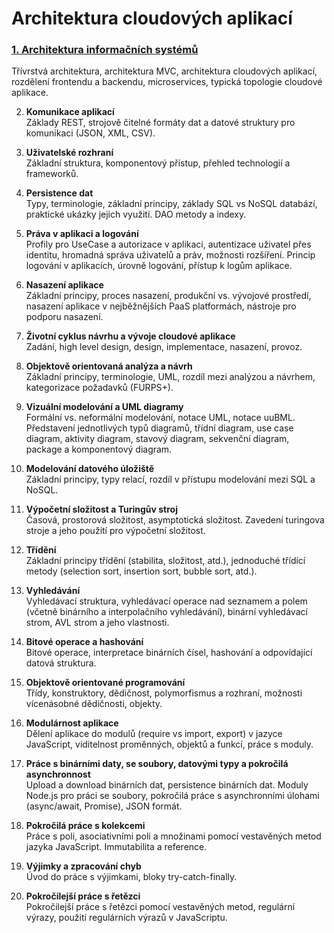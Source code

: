 # Architektura cloudových aplikací


### [1. Architektura informačních systémů](1.%20Architektura%20informačních%20systémů.md)  
Třívrstvá architektura, architektura MVC, architektura cloudových aplikací, rozdělení frontendu a backendu, microservices, typická topologie cloudové aplikace.
 
2. **Komunikace aplikací**  
    Základy REST, strojově čitelné formáty dat a datové struktury pro komunikaci (JSON, XML, CSV).
 
3. **Uživatelské rozhraní**  
    Základní struktura, komponentový přístup, přehled technologií a frameworků.

4.  **Persistence dat**  
    Typy, terminologie, základní principy, základy SQL vs NoSQL databází, praktické ukázky jejich využití. DAO metody a indexy.
 
5. **Práva v aplikaci a logování**  
    Profily pro UseCase a autorizace v aplikaci, autentizace uživatel přes identitu, hromadná správa uživatelů a práv, možnosti rozšíření. Princip logování v aplikacích, úrovně logování, přístup k logům aplikace.

6.  **Nasazení aplikace**  
    Základní principy, proces nasazení, produkční vs. vývojové prostředí, nasazení aplikace v nejběžnějších PaaS platformách, nástroje pro podporu nasazení.

7.  **Životní cyklus návrhu a vývoje cloudové aplikace**  
    Zadání, high level design, design, implementace, nasazení, provoz.

8.  **Objektově orientovaná analýza a návrh**  
    Základní principy, terminologie, UML, rozdíl mezi analýzou a návrhem, kategorizace požadavků (FURPS+).

9.  **Vizuální modelování a UML diagramy**  
    Formální vs. neformální modelování, notace UML, notace uuBML. Představení jednotlivých typů diagramů, třídní diagram, use case diagram, aktivity diagram, stavový diagram, sekvenční diagram, package a komponentový diagram.

10.  **Modelování datového úložiště**  
     Základní principy, typy relací, rozdíl v přístupu modelování mezi SQL a NoSQL.

11.  **Výpočetní složitost a Turingův stroj**  
     Časová, prostorová složitost, asymptotická složitost. Zavedení turingova stroje a jeho použití pro výpočetní složitost.

12.  **Třídění**  
     Základní principy třídění (stabilita, složitost, atd.), jednoduché třídící metody (selection sort, insertion sort, bubble sort, atd.).

13.  **Vyhledávání**  
     Vyhledávací struktura, vyhledávací operace nad seznamem a polem (včetně binárního a interpolačního vyhledávání), binární vyhledávací strom, AVL strom a jeho vlastnosti.

14.  **Bitové operace a hashování**  
     Bitové operace, interpretace binárních čísel, hashování a odpovídající datová struktura.

15.  **Objektově orientované programování**  
     Třídy, konstruktory, dědičnost, polymorfismus a rozhraní, možnosti vícenásobné dědičnosti, objekty.

16.  **Modulárnost aplikace**  
     Dělení aplikace do modulů (require vs import, export) v jazyce JavaScript, viditelnost proměnných, objektů a funkcí, práce s moduly.

17.  **Práce s binárními daty, se soubory, datovými typy a pokročilá asynchronnost**  
     Upload a download binárních dat, persistence binárních dat. Moduly Node.js pro práci se soubory, pokročilá práce s asynchronními úlohami (async/await, Promise), JSON formát.

18.  **Pokročilá práce s kolekcemi**  
     Práce s poli, asociativními poli a množinami pomocí vestavěných metod jazyka JavaScript. Immutabilita a reference.

19.  **Výjimky a zpracování chyb**  
     Úvod do práce s výjimkami, bloky try-catch-finally.

20.  **Pokročilejší práce s řetězci**  
     Pokročilejší práce s řetězci pomocí vestavěných metod, regulární výrazy, použití regulárních výrazů v JavaScriptu.